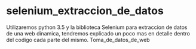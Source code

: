 # selenium_extraccion_de_datos

Utilizaremos python 3.5 y la biblioteca Selenium para extraccion de datos de una web dinamica, tendremos explicado un poco mas en detalle dentro del codigo cada parte del mismo.
Toma_de_datos_de_web 
